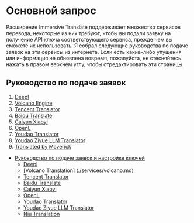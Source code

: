 # Основной запрос

Расширение Immersive Translate поддерживает множество сервисов перевода, некоторые из них требуют, чтобы вы подали заявку на получение API ключа соответствующего сервиса, прежде чем вы сможете их использовать. Я собрал следующие руководства по подаче заявок на эти сервисы из интернета. Если есть какие-либо упущения или информация не обновлена вовремя, пожалуйста, не стесняйтесь нажать в правом верхнем углу, чтобы отредактировать эти страницы.

## Руководство по подаче заявок

1. [Deepl](./services/deepL.md)
2. [Volcano Engine](./services/volcano.md)
3. [Tencent Translator](./services/tencent.md)
4. [Baidu Translate](./services/baidu.md)
5. [Caiyun Xiaoyi](./services/caiyun.md)
6. [OpenL](https://docs.openl.club/#/)
7. [Youdao Translator](./services/youdao.md)
8. [Youdao Ziyue LLM Translator](./services/youdao-ziyue.md)
9. [Translated by Maverick](https://niutrans.com/documents/contents/beginning_guide/6)

- [Руководство по подаче заявок и настройке ключей](apikey.md)
  - [Deepl](./services/deepL.md)
  - [Volcano Translation] (./services/volcano.md)
  - [Tencent Translator](./services/tencent.md)
  - [Baidu Translate](./services/baidu.md)
  - [Caiyun Xiaoyi](./services/caiyun.md)
  - [OpenL](./services/openL.md)
  - [Youdao Translator](./services/youdao.md)
  - [Youdao Ziyue LLM Translator](./services/youdao-ziyue.md)
  - [Niu Translation](./services/niu.md)